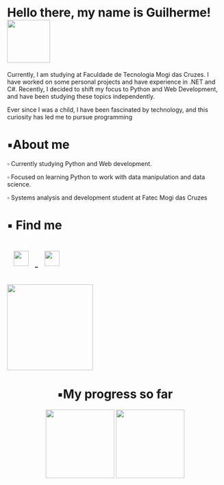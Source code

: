 
<div>
    <h1> Hello there, my name is Guilherme! <img width="100em" height="100em" align="top-right" src="https://media.tenor.com/V1f62JgjcEsAAAAj/vibe-squirtle-tristan.gif"></h1>
</div>
    
<div> 
    <p> Currently, I am studying at Faculdade de Tecnologia Mogi das Cruzes. I have worked on some personal projects and have experience in .NET and C#. Recently, I decided to shift my focus to Python and Web Development, and have been studying these topics independently.

Ever since I was a child, I have been fascinated by technology, and this curiosity has led me to pursue programming </p>
</div>

<div>
  <h1>▪️About me</h1>
    <p> ▫️ Currently studying Python and Web development.</p>
    <p> ▫️ Focused on learning Python to work with data manipulation and data science. </p>
    <p> ▫️ Systems analysis and development student at Fatec Mogi das Cruzes</p>
</div>
<div>
    <h1> ▪️ Find me 
        <p allign="center"> <a target="_blank" href="https://www.linkedin.com/in/guilherme-cardoso17/">
    <img src="https://upload.wikimedia.org/wikipedia/commons/c/ca/LinkedIn_logo_initials.png"  width="35px" style="margin: 15px;" />
   </a>
    <a href="mailto:guilherme.cardoso17@hotmail.com">
    <img src="https://upload.wikimedia.org/wikipedia/commons/d/df/Microsoft_Office_Outlook_%282018%E2%80%93present%29.svg" width="35px" style="margin: 15px;" />
  </a>
</p>
    </h1>
</div>
<div>
  <img width="200em" height="200em"   src="">
</div>
  
<div align="center">
    <h1>▪️My progress so far </h1> 
  <img height="160em" src="https://github-readme-stats.vercel.app/api?username=GuilheermeDev&show_icons=true&icon_color=c9d1d9&theme=tokyonight&include_all_commits=true&count_private=true"/>
  <img height="160em" src="https://github-readme-stats.vercel.app/api/top-langs/?username=GuilheermeDev&layout=compact&langs_count=7&theme=tokyonight"/>
    </div>
